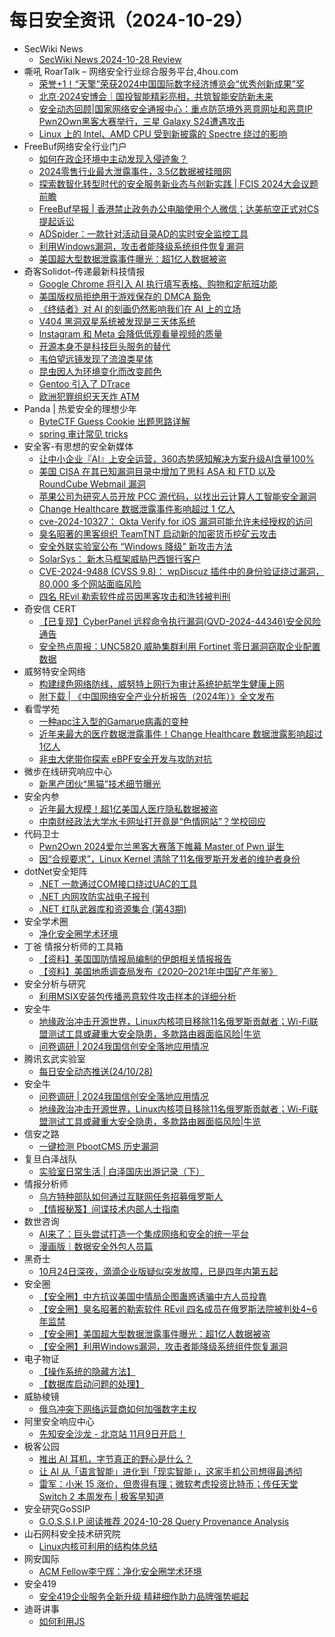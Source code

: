 # 每日安全资讯（2024-10-29）

- SecWiki News
  - [SecWiki News 2024-10-28 Review](http://www.sec-wiki.com/?2024-10-28)
- 嘶吼 RoarTalk – 网络安全行业综合服务平台,4hou.com
  - [荣誉+1！“天擎”荣获2024中国国际数字经济博览会“优秀创新成果”奖](https://www.4hou.com/posts/NG7K)
  - [北京·2024安博会｜国投智能精彩亮相，共筑智能安防新未来](https://www.4hou.com/posts/MX7B)
  - [安全动态回顾|国家网络安全通报中心：重点防范境外恶意网址和恶意IP Pwn2Own黑客大赛举行，三星 Galaxy S24遭遇攻击](https://www.4hou.com/posts/J1El)
  - [Linux 上的 Intel、AMD CPU 受到新披露的 Spectre 绕过的影响](https://www.4hou.com/posts/1MYo)
- FreeBuf网络安全行业门户
  - [如何在政企环境中主动发现入侵迹象？](https://www.freebuf.com/articles/neopoints/413888.html)
  - [2024零售行业最大泄露事件，3.5亿数据被挂暗网](https://www.freebuf.com/news/413879.html)
  - [探索数智化转型时代的安全服务新业态与创新实践 | FCIS 2024大会议题前瞻](https://www.freebuf.com/articles/413868.html)
  - [FreeBuf早报 | 香港禁止政务办公电脑使用个人微信；达美航空正式对CS提起诉讼](https://www.freebuf.com/news/413846.html)
  - [ADSpider：一款针对活动目录AD的实时安全监控工具](https://www.freebuf.com/sectool/413844.html)
  - [利用Windows漏洞，攻击者能降级系统组件恢复漏洞](https://www.freebuf.com/news/413826.html)
  - [美国超大型数据泄露事件曝光：超1亿人数据被盗](https://www.freebuf.com/news/413806.html)
- 奇客Solidot–传递最新科技情报
  - [Google Chrome 将引入 AI 执行填写表格、购物和定航班功能](https://www.solidot.org/story?sid=79615)
  - [美国版权局拒绝用于游戏保存的 DMCA 豁免](https://www.solidot.org/story?sid=79614)
  - [《终结者》对 AI 的刻画仍然影响我们在 AI 上的立场](https://www.solidot.org/story?sid=79613)
  - [V404 黑洞双星系统被发现是三天体系统](https://www.solidot.org/story?sid=79612)
  - [Instagram 和 Meta 会降低低观看量视频的质量](https://www.solidot.org/story?sid=79610)
  - [开源本身不是科技巨头服务的替代](https://www.solidot.org/story?sid=79609)
  - [韦伯望远镜发现了流浪类星体](https://www.solidot.org/story?sid=79608)
  - [昆虫因人为环境变化而改变颜色](https://www.solidot.org/story?sid=79607)
  - [Gentoo 引入了 DTrace](https://www.solidot.org/story?sid=79606)
  - [欧洲犯罪组织天天炸 ATM](https://www.solidot.org/story?sid=79605)
- Panda | 热爱安全的理想少年
  - [ByteCTF Guess Cookie 出题思路详解](https://blog.cnpanda.net/ctf/1301.html)
  - [spring 审计常见 tricks](https://blog.cnpanda.net/talksafe/1277.html)
- 安全客-有思想的安全新媒体
  - [让中小企业『AI』上安全运营，360态势感知解决方案升级AI含量100%](https://www.anquanke.com/post/id/301332)
  - [美国 CISA 在其已知漏洞目录中增加了思科 ASA 和 FTD 以及 RoundCube Webmail 漏洞](https://www.anquanke.com/post/id/301329)
  - [苹果公司为研究人员开放 PCC 源代码，以找出云计算人工智能安全漏洞](https://www.anquanke.com/post/id/301326)
  - [Change Healthcare 数据泄露事件影响超过 1 亿人](https://www.anquanke.com/post/id/301323)
  - [cve-2024-10327： Okta Verify for iOS 漏洞可能允许未经授权的访问](https://www.anquanke.com/post/id/301320)
  - [臭名昭著的黑客组织 TeamTNT 启动新的加密货币挖矿云攻击](https://www.anquanke.com/post/id/301317)
  - [安全外联实验室公布 “Windows 降级” 新攻击方法](https://www.anquanke.com/post/id/301312)
  - [SolarSys： 新木马框架威胁巴西银行客户](https://www.anquanke.com/post/id/301308)
  - [CVE-2024-9488 (CVSS 9.8)： wpDiscuz 插件中的身份验证绕过漏洞，80,000 多个网站面临风险](https://www.anquanke.com/post/id/301305)
  - [四名 REvil 勒索软件成员因黑客攻击和洗钱被判刑](https://www.anquanke.com/post/id/301301)
- 奇安信 CERT
  - [【已复现】Cyber​​Panel 远程命令执行漏洞(QVD-2024-44346)安全风险通告](https://mp.weixin.qq.com/s?__biz=MzU5NDgxODU1MQ==&mid=2247502343&idx=1&sn=c581c4fefdbb5b55df5877b9ce52c210&chksm=fe79ee9fc90e6789ecb2b69f8bad06387c6f053c88a9528d0a991a4004936a8e021e5980cd06&scene=58&subscene=0#rd)
  - [安全热点周报：UNC5820 威胁集群利用 Fortinet 零日漏洞窃取企业配置数据](https://mp.weixin.qq.com/s?__biz=MzU5NDgxODU1MQ==&mid=2247502343&idx=2&sn=f3ecf71ee875550a542839608c722045&chksm=fe79ee9fc90e6789619f3e2ad7f4f170cabde1967b8e0962c9452f64c9bc1819341bc8960307&scene=58&subscene=0#rd)
- 威努特安全网络
  - [构建绿色网络防线，威努特上网行为审计系统护航学生健康上网](https://mp.weixin.qq.com/s?__biz=MzAwNTgyODU3NQ==&mid=2651127942&idx=1&sn=5a930c1936faeb52570567e062b4e8aa&chksm=80e71a36b7909320fbc749406c3e685b27bd81869393edba82d5c4bc8fe35bbce3366d5ffb4c&scene=58&subscene=0#rd)
  - [附下载 | 《中国网络安全产业分析报告（2024年）》全文发布](https://mp.weixin.qq.com/s?__biz=MzAwNTgyODU3NQ==&mid=2651127942&idx=2&sn=33b7d671fdb0d3361cf27f9ccce075c6&chksm=80e71a36b79093209f5551c9d605442859a717e27ef5a9db0e5f0cb3faad8b6472e8bc5f4c5d&scene=58&subscene=0#rd)
- 看雪学苑
  - [一种apc注入型的Gamarue病毒的变种](https://mp.weixin.qq.com/s?__biz=MjM5NTc2MDYxMw==&mid=2458579387&idx=1&sn=9d6fbf25f11b3d99c92c5ac8de0587d5&chksm=b18dc13186fa4827ae7a7bf909e0d2b9490c6df4417c1d7eebc27127133daa9771c212b4f310&scene=58&subscene=0#rd)
  - [近年来最大的医疗数据泄露事件！Change Healthcare 数据泄露影响超过1亿人](https://mp.weixin.qq.com/s?__biz=MjM5NTc2MDYxMw==&mid=2458579387&idx=2&sn=40b7ad409b5cc91a74afa4e4a58e2dc8&chksm=b18dc13186fa4827865b2509e57e9941458208b418e6ff382eb811506b395df92b6e5980f6df&scene=58&subscene=0#rd)
  - [非虫大佬带你探索 eBPF安全开发与攻防对抗](https://mp.weixin.qq.com/s?__biz=MjM5NTc2MDYxMw==&mid=2458579387&idx=3&sn=1449759e846b898bb3c39d4b7293babc&chksm=b18dc13186fa4827e917db9471aa9eeed7e72e7005e459cddc3106ac9706322c6d8d08c0bd8b&scene=58&subscene=0#rd)
- 微步在线研究响应中心
  - [新黑产团伙“黑猫”技术细节曝光](https://mp.weixin.qq.com/s?__biz=Mzg5MTc3ODY4Mw==&mid=2247507315&idx=1&sn=bed333eee35e91419f46af187f509fb1&chksm=cfcabe67f8bd377126b893abb8f6068824fd72939c713da664bac095dba69e18388544069b3e&scene=58&subscene=0#rd)
- 安全内参
  - [近年最大规模！超1亿美国人医疗隐私数据被盗](https://mp.weixin.qq.com/s?__biz=MzI4NDY2MDMwMw==&mid=2247512912&idx=1&sn=69f272589ccb464ef42cca6a15a83703&chksm=ebfaf470dc8d7d662c91242d05dc785bb9626329769985979ee6309652db584149711272d724&scene=58&subscene=0#rd)
  - [中南财经政法大学水卡网址打开竟是“色情网站”？学校回应](https://mp.weixin.qq.com/s?__biz=MzI4NDY2MDMwMw==&mid=2247512912&idx=2&sn=e4b2ca98fb7ffa8eb1dfa0c9f59e7d8b&chksm=ebfaf470dc8d7d66c9003c0e98b6568ddbc42afc61e5f2530f910dd12fd042e147b93ba1b0c5&scene=58&subscene=0#rd)
- 代码卫士
  - [Pwn2Own 2024爱尔兰黑客大赛落下帷幕 Master of Pwn 诞生](https://mp.weixin.qq.com/s?__biz=MzI2NTg4OTc5Nw==&mid=2247521303&idx=1&sn=741af621329dcd54f31bdaa6d93a7347&chksm=ea94a57ddde32c6bc1de5d890d7c66d24412921260f5c1eecf49caefd86f6ffbf17e92b17ba3&scene=58&subscene=0#rd)
  - [因“合规要求”，Linux Kernel 清除了11名俄罗斯开发者的维护者身份](https://mp.weixin.qq.com/s?__biz=MzI2NTg4OTc5Nw==&mid=2247521303&idx=2&sn=a8f19bf98fa3d8e84ee9c612d1f1d98c&chksm=ea94a57ddde32c6b67f8d71669e3990a30e0de997265420914d11525fb6480bc56dcfa1515f0&scene=58&subscene=0#rd)
- dotNet安全矩阵
  - [.NET 一款通过COM接口绕过UAC的工具](https://mp.weixin.qq.com/s?__biz=MzUyOTc3NTQ5MA==&mid=2247496281&idx=1&sn=1c7efe802317ec5075a355504174785c&chksm=fa595cb4cd2ed5a2ba6cf2de6f0f39d73ebc1143ec530f80a71f099398f8770b9564ea483f81&scene=58&subscene=0#rd)
  - [.NET 内网攻防实战电子报刊](https://mp.weixin.qq.com/s?__biz=MzUyOTc3NTQ5MA==&mid=2247496281&idx=2&sn=18cc9119e450315978d8aa6df487efb2&chksm=fa595cb4cd2ed5a2d1bf78e4ed5107e8fa382b169ba68e147e27fa004809aa822993da9ef243&scene=58&subscene=0#rd)
  - [.NET 红队武器库和资源集合 (第43期)](https://mp.weixin.qq.com/s?__biz=MzUyOTc3NTQ5MA==&mid=2247496281&idx=3&sn=de163e5eabadbc8e47103f687c617bd6&chksm=fa595cb4cd2ed5a27af19ad0f18dc97e4f59e468aa44553c86af507d2b37fce38c293ccdb5fa&scene=58&subscene=0#rd)
- 安全学术圈
  - [净化安全圈学术环境](https://mp.weixin.qq.com/s?__biz=MzU5MTM5MTQ2MA==&mid=2247491254&idx=1&sn=00e27a96f1ab15e0949ab3c0f6db33bd&chksm=fe2ee13dc959682ba02a7c78db3c93e2de0d803ce9139656ed562e940c79848981fb17af21ca&scene=58&subscene=0#rd)
- 丁爸 情报分析师的工具箱
  - [【资料】美国国防情报局编制的伊朗相关情报报告](https://mp.weixin.qq.com/s?__biz=MzI2MTE0NTE3Mw==&mid=2651147414&idx=1&sn=db0227a58b592ff3f1e59071025e7cfa&chksm=f1af3bacc6d8b2ba4bfcdedaabfb24138a46a92156bda0501ec48031d448e8559c5eddc34e96&scene=58&subscene=0#rd)
  - [【资料】美国地质调查局发布《2020–2021年中国矿产年鉴》](https://mp.weixin.qq.com/s?__biz=MzI2MTE0NTE3Mw==&mid=2651147414&idx=2&sn=9bdafd469e136e5baef970113e26ef2a&chksm=f1af3bacc6d8b2ba84d7f5dfb9897dd4bd61a112fb09d82649a94913aba49b4a2292d3c5d9a1&scene=58&subscene=0#rd)
- 安全分析与研究
  - [利用MSIX安装包传播恶意软件攻击样本的详细分析](https://mp.weixin.qq.com/s?__biz=MzA4ODEyODA3MQ==&mid=2247489274&idx=1&sn=fb33148fde138e8c7d6566edc9bbd518&chksm=902fb9d2a75830c4869671bbce0508c024b10ebbaa885961938ad3f1cf69316da19b39acc4d8&scene=58&subscene=0#rd)
- 安全牛
  - [地缘政治冲击开源世界，Linux内核项目移除11名俄罗斯贡献者；Wi-Fi联盟测试工具或藏重大安全隐患，多款路由器面临风险|牛览](https://www.aqniu.com/vendor/106856.html)
  - [问卷调研 | 2024我国信创安全落地应用情况](https://www.aqniu.com/vendor/106855.html)
- 腾讯玄武实验室
  - [每日安全动态推送(24/10/28)](https://mp.weixin.qq.com/s?__biz=MzA5NDYyNDI0MA==&mid=2651959862&idx=1&sn=b06ddcca8418468685bf6f2ef5700c5b&chksm=8baed2a9bcd95bbfb842618099ff3e76c7cd35e4a3e7ffc66962cc26fc41e2a323274d3c63a6&scene=58&subscene=0#rd)
- 安全牛
  - [问卷调研 | 2024我国信创安全落地应用情况](https://mp.weixin.qq.com/s?__biz=MjM5Njc3NjM4MA==&mid=2651132931&idx=1&sn=d668df430d2b03ee74961c7f1771aaa1&chksm=bd15a4d08a622dc6c4370d393bfe6cd90600a0b44c4e4baeb60309b1f60dabe0cf1b929bf2a3&scene=58&subscene=0#rd)
  - [地缘政治冲击开源世界，Linux内核项目移除11名俄罗斯贡献者；Wi-Fi联盟测试工具或藏重大安全隐患，多款路由器面临风险|牛览](https://mp.weixin.qq.com/s?__biz=MjM5Njc3NjM4MA==&mid=2651132931&idx=2&sn=e6d6136346a6c6beb37ed5251e95309a&chksm=bd15a4d08a622dc630e76a527b0cc00e373b37686bd8c5877da74c3232054bacc51c8dabd27f&scene=58&subscene=0#rd)
- 信安之路
  - [一键检测 PbootCMS 历史漏洞](https://mp.weixin.qq.com/s?__biz=MzI5MDQ2NjExOQ==&mid=2247499585&idx=1&sn=bb3e82184bfc1090abf8ec83acf49f06&chksm=ec1dcf69db6a467f2f75c4e0073e1032006639afcc51c13bd3115bec66944e074807f1d852bc&scene=58&subscene=0#rd)
- 复旦白泽战队
  - [实验室日常生活 | 白泽国庆出游记录（下）](https://mp.weixin.qq.com/s?__biz=MzU4NzUxOTI0OQ==&mid=2247491099&idx=1&sn=9113404cd85b8f85efc1e567f6e830d4&chksm=fdeb9a65ca9c1373276a2822399ca6f538a334958140cdc4b231d1164a5f45b21e615f09cf26&scene=58&subscene=0#rd)
- 情报分析师
  - [乌方特种部队如何通过互联网任务招募俄罗斯人](https://mp.weixin.qq.com/s?__biz=MzA3Mjc1MTkwOA==&mid=2650556561&idx=1&sn=c01bfd12ac6beb58ac7fd64d440884f8&chksm=871166dab066efcc574b83cab15fbede9c6e057340a89020200d8331643c4e92b8277c195d81&scene=58&subscene=0#rd)
  - [【情报秘笈】间谍技术内部人士指南](https://mp.weixin.qq.com/s?__biz=MzA3Mjc1MTkwOA==&mid=2650556561&idx=2&sn=412831aa174258390f8301d829cea306&chksm=871166dab066efcce781845f48dd45870dbc317f22aaf457b81abba82074473f60a1994fa901&scene=58&subscene=0#rd)
- 数世咨询
  - [AI来了：巨头尝试打造一个集成网络和安全的统一平台](https://mp.weixin.qq.com/s?__biz=MzkxNzA3MTgyNg==&mid=2247521341&idx=1&sn=ace1061b114ce6fcb93f80d4cc69a53b&chksm=c144e680f6336f96d54848680be700694a40b1e33d55dd804b6811c79a1d05f5f7bc0e9e049c&scene=58&subscene=0#rd)
  - [漫画版｜数据安全外包人员篇](https://mp.weixin.qq.com/s?__biz=MzkxNzA3MTgyNg==&mid=2247521341&idx=2&sn=984a6ef8b71e9c0f67fff3cd77eb88d9&chksm=c144e680f6336f9696860bf2205dc073e0ce3f5e1f132b9b1ff1caf48c1226bb2c35e25e9537&scene=58&subscene=0#rd)
- 黑奇士
  - [10月24日深夜，滴滴企业版疑似突发故障，已是四年内第五起](https://mp.weixin.qq.com/s?__biz=MzI5ODYwNTE4Nw==&mid=2247488670&idx=1&sn=3646fc18cbef6edafd11a502aa37987e&chksm=eca21b72dbd59264a4dca333d6cefab2d1f9f6bb2a57f6498f5cf8def3d19bd397bb044b544d&scene=58&subscene=0#rd)
- 安全圈
  - [【安全圈】中方抗议美国中情局企图蛊惑诱骗中方人员投靠](https://mp.weixin.qq.com/s?__biz=MzIzMzE4NDU1OQ==&mid=2652065566&idx=1&sn=7ca4926cd0ec6f740e5a6c6205c875f4&chksm=f36e635ec419ea487b810b9fa5d34e3b4880c3829945e77330a610f4a6bf0104a645072d6ece&scene=58&subscene=0#rd)
  - [【安全圈】臭名昭著的勒索软件 REvil 四名成员在俄罗斯法院被判处4~6年监禁](https://mp.weixin.qq.com/s?__biz=MzIzMzE4NDU1OQ==&mid=2652065566&idx=2&sn=bb6585dc09f065aca01a914c286b2428&chksm=f36e635ec419ea48c2fdd806f47f22dade9fb939b9eb60645d63218b24740819493c512fb559&scene=58&subscene=0#rd)
  - [【安全圈】美国超大型数据泄露事件曝光：超1亿人数据被盗](https://mp.weixin.qq.com/s?__biz=MzIzMzE4NDU1OQ==&mid=2652065566&idx=3&sn=46969e0de80f5f72c83eb444f479f4ed&chksm=f36e635ec419ea4806d6897373bd6333ed859cd10ba15393a815521e4f9e174940849c7da621&scene=58&subscene=0#rd)
  - [【安全圈】利用Windows漏洞，攻击者能降级系统组件恢复漏洞](https://mp.weixin.qq.com/s?__biz=MzIzMzE4NDU1OQ==&mid=2652065566&idx=4&sn=2b801b48c3a2637022eda84b8ded4b9b&chksm=f36e635ec419ea48fb3673df944a0a01efd65ec51428521954973b7f681350f5cba836cf2779&scene=58&subscene=0#rd)
- 电子物证
  - [【操作系统的隐藏方法】](https://mp.weixin.qq.com/s?__biz=MzAwNDcwMDgzMA==&mid=2651047997&idx=1&sn=577f619b1762ef3d1062b7aa72d0a44a&chksm=80d087ccb7a70eda4deca58c3f7d4254c47b2f6cbff81faa624f864d729452c1a422bbfecdb5&scene=58&subscene=0#rd)
  - [【数据库启动问题的处理】](https://mp.weixin.qq.com/s?__biz=MzAwNDcwMDgzMA==&mid=2651047997&idx=2&sn=79ca85ab3d5a59483237b111d96b1659&chksm=80d087ccb7a70eda55509a7640578356a2f9b20e1b478367cc8c6eb463773cde170e6afc83e0&scene=58&subscene=0#rd)
- 威胁棱镜
  - [俄乌冲突下网络运营商如何加强数字主权](https://mp.weixin.qq.com/s?__biz=MzkyMzE5ODExNQ==&mid=2247487400&idx=1&sn=c77e4d7d0d7d8b94cde94752ded4ca4d&chksm=c1e9f864f69e71729c5bcdc59a7e2ae1ff266917f4b9ad03c707175628d289c84bcfc3fcbd93&scene=58&subscene=0#rd)
- 阿里安全响应中心
  - [先知安全沙龙 - 北京站 11月9日开启！](https://mp.weixin.qq.com/s?__biz=MzIxMjEwNTc4NA==&mid=2652996211&idx=1&sn=a4a4c74394a8ef229deaa604311299d4&chksm=8c9e0d24bbe98432b9b25e9f153be3f3e315f5e58fb69ef1e97ff89d45a391fd64ffefbd6f0d&scene=58&subscene=0#rd)
- 极客公园
  - [推出 AI 耳机，字节真正的野心是什么？](https://mp.weixin.qq.com/s?__biz=MTMwNDMwODQ0MQ==&mid=2653060554&idx=1&sn=82d6f7250855d01ec9222c82d522429b&chksm=7e57007c4920896afa541fc15aa3e53569b8d6bf05b58943c286395d07c457a3e98238047dde&scene=58&subscene=0#rd)
  - [让 AI 从「语言智能」进化到「现实智能」，这家手机公司想得最透彻](https://mp.weixin.qq.com/s?__biz=MTMwNDMwODQ0MQ==&mid=2653060518&idx=1&sn=20f9f176d1d842dc13688600e95c3f50&chksm=7e570010492089066b5e9ac87fc6657e6a41fd9a932bb0d3dbdfe03c276a77794cea00aa281d&scene=58&subscene=0#rd)
  - [雷军：小米 15 涨价，但贵得有理；微软考虑投资比特币；传任天堂 Switch 2 本周发布 | 极客早知道](https://mp.weixin.qq.com/s?__biz=MTMwNDMwODQ0MQ==&mid=2653060496&idx=1&sn=53a60142d6002ccac5122629dd1049b9&chksm=7e57002649208930c01ba435206f70d5f229966ef05bf5d46f8d00ec02cea2aa34320b7b97e2&scene=58&subscene=0#rd)
- 安全研究GoSSIP
  - [G.O.S.S.I.P 阅读推荐 2024-10-28 Query Provenance Analysis](https://mp.weixin.qq.com/s?__biz=Mzg5ODUxMzg0Ng==&mid=2247499071&idx=1&sn=a6a9fad5adf1abe00646e49cae902683&chksm=c063d3e6f7145af08b042eb2f55fdbea86e580f33975d60492809716ce1d535db75ba5f8d1dc&scene=58&subscene=0#rd)
- 山石网科安全技术研究院
  - [Linux内核可利用的结构体总结](https://mp.weixin.qq.com/s?__biz=MzUzMDUxNTE1Mw==&mid=2247508478&idx=1&sn=7867cad41b7d792de6b595060fbbdb46&chksm=fa527440cd25fd56cb95b25830fbd7a1737c7d02bd182cdeb7a95c675ee4574a2af6d148e10c&scene=58&subscene=0#rd)
- 网安国际
  - [ACM  Fellow李宁辉：净化安全圈学术环境](https://mp.weixin.qq.com/s?__biz=MzA4ODYzMjU0NQ==&mid=2652316154&idx=1&sn=c24da13ac1abee4e6974df7a6fa01e23&chksm=8bc4bc74bcb33562c6add7f86196b909cb3833b1c8cf570c6e561704108ab0b5dd94b901e96f&scene=58&subscene=0#rd)
- 安全419
  - [安全419企业服务全新升级 精耕细作助力品牌强势崛起](https://mp.weixin.qq.com/s?__biz=MzUyMDQ4OTkyMg==&mid=2247543549&idx=1&sn=e18d61516e70f400b83aa2f662240687&chksm=f9ebf450ce9c7d46696d4c973a4a5d40455235353741f61bb4163f443843a21a377696e672f3&scene=58&subscene=0#rd)
- 迪哥讲事
  - [如何利用JS](https://mp.weixin.qq.com/s?__biz=MzIzMTIzNTM0MA==&mid=2247496230&idx=1&sn=88fd1c4d7c5d9cb6932887c86f27c7d1&chksm=e8a5f845dfd27153e161ccba08c1a11be3b71383b314b1464064f24ff1c8a41fd4934750e80b&scene=58&subscene=0#rd)
